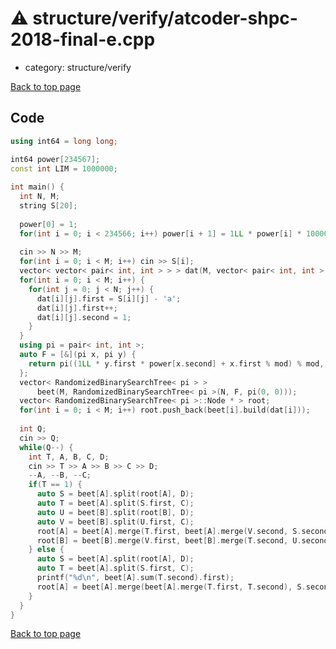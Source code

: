<!-- mathjax config similar to math.stackexchange -->
<script type="text/javascript" async
  src="https://cdnjs.cloudflare.com/ajax/libs/mathjax/2.7.5/MathJax.js?config=TeX-MML-AM_CHTML">
</script>
<script type="text/x-mathjax-config">
  MathJax.Hub.Config({
    TeX: { equationNumbers: { autoNumber: "AMS" }},
    tex2jax: {
      inlineMath: [ ['$','$'] ],
      processEscapes: true
    },
    "HTML-CSS": { matchFontHeight: false },
    displayAlign: "left",
    displayIndent: "2em"
  });
</script>

<script type="text/javascript" src="https://cdnjs.cloudflare.com/ajax/libs/jquery/3.4.1/jquery.min.js"></script>
<script src="https://cdn.jsdelivr.net/npm/jquery-balloon-js@1.1.2/jquery.balloon.min.js" integrity="sha256-ZEYs9VrgAeNuPvs15E39OsyOJaIkXEEt10fzxJ20+2I=" crossorigin="anonymous"></script>
<script type="text/javascript" src="../../../assets/js/copy-button.js"></script>
<link rel="stylesheet" href="../../../assets/css/copy-button.css" />


# :warning: structure/verify/atcoder-shpc-2018-final-e.cpp
* category: structure/verify


[Back to top page](../../../index.html)



## Code
```cpp
using int64 = long long;

int64 power[234567];
const int LIM = 1000000;
 
int main() {
  int N, M;
  string S[20];
 
  power[0] = 1;
  for(int i = 0; i < 234566; i++) power[i + 1] = 1LL * power[i] * 1000000 % mod;
 
  cin >> N >> M;
  for(int i = 0; i < M; i++) cin >> S[i];
  vector< vector< pair< int, int > > > dat(M, vector< pair< int, int > >(N));
  for(int i = 0; i < M; i++) {
    for(int j = 0; j < N; j++) {
      dat[i][j].first = S[i][j] - 'a';
      dat[i][j].first++;
      dat[i][j].second = 1;
    }
  }
  using pi = pair< int, int >;
  auto F = [&](pi x, pi y) {
    return pi((1LL * y.first * power[x.second] + x.first % mod) % mod, x.second + y.second);
  };
  vector< RandomizedBinarySearchTree< pi > >
      beet(M, RandomizedBinarySearchTree< pi >(N, F, pi(0, 0)));
  vector< RandomizedBinarySearchTree< pi >::Node * > root;
  for(int i = 0; i < M; i++) root.push_back(beet[i].build(dat[i]));
  
  int Q;
  cin >> Q;
  while(Q--) {
    int T, A, B, C, D;
    cin >> T >> A >> B >> C >> D;
    --A, --B, --C;
    if(T == 1) {
      auto S = beet[A].split(root[A], D);
      auto T = beet[A].split(S.first, C);
      auto U = beet[B].split(root[B], D);
      auto V = beet[B].split(U.first, C);
      root[A] = beet[A].merge(T.first, beet[A].merge(V.second, S.second));
      root[B] = beet[B].merge(V.first, beet[B].merge(T.second, U.second));
    } else {
      auto S = beet[A].split(root[A], D);
      auto T = beet[A].split(S.first, C);
      printf("%d\n", beet[A].sum(T.second).first);
      root[A] = beet[A].merge(beet[A].merge(T.first, T.second), S.second);
    }
  }
}

```

[Back to top page](../../../index.html)

